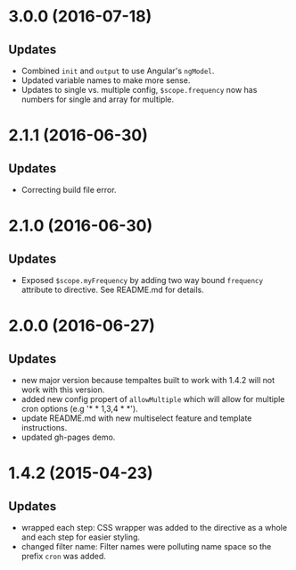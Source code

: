 <a name="3.0.0"></a>
# 3.0.0 (2016-07-18)

## Updates

- Combined `init` and `output` to use Angular's `ngModel`.
- Updated variable names to make more sense.
- Updates to single vs. multiple config, `$scope.frequency` now has numbers for single and array for multiple.

<a name="2.1.1"></a>
# 2.1.1 (2016-06-30)

## Updates

- Correcting build file error.


<a name="2.1.0"></a>
# 2.1.0 (2016-06-30)

## Updates

- Exposed `$scope.myFrequency` by adding two way bound `frequency` attribute to directive.  See README.md for details.


<a name="2.0.0"></a>
# 2.0.0 (2016-06-27)

## Updates

- new major version because tempaltes built to work with 1.4.2 will not work with this version.
- added new config propert of `allowMultiple` which will allow for multiple cron options (e.g '* * 1,3,4 * *').
- update README.md with new multiselect feature and template instructions.
- updated gh-pages demo.


<a name="1.4.2"></a>
# 1.4.2 (2015-04-23)

## Updates

- wrapped each step: CSS wrapper was added to the directive as a whole and each step for easier styling.
- changed filter name: Filter names were polluting name space so the prefix `cron` was added.